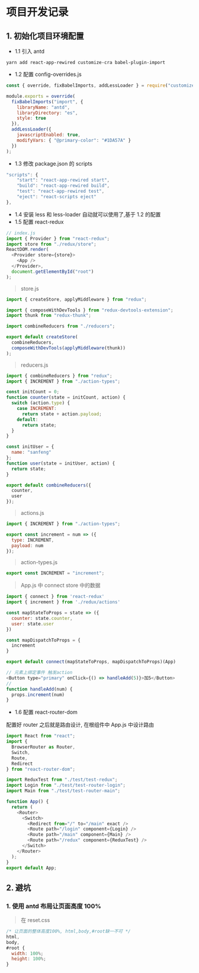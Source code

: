 # 项目开发记录

## 1. 初始化项目环境配置

- 1.1 引入 antd

`yarn add react-app-rewired customize-cra babel-plugin-import`

- 1.2 配置 config-overrides.js

```js
const { override, fixBabelImports, addLessLoader } = require("customize-cra");

module.exports = override(
  fixBabelImports("import", {
    libraryName: "antd",
    libraryDirectory: "es",
    style: true
  }),
  addLessLoader({
    javascriptEnabled: true,
    modifyVars: { "@primary-color": "#1DA57A" }
  })
);
```

- 1.3 修改 package.json 的 scripts

```js
"scripts": {
    "start": "react-app-rewired start",
    "build": "react-app-rewired build",
    "test": "react-app-rewired test",
    "eject": "react-scripts eject"
},
```

- 1.4 安装 less 和 less-loader 自动就可以使用了,基于 1.2 的配置
- 1.5 配置 react-redux

```js
// index.js
import { Provider } from "react-redux";
import store from "./redux/store";
ReactDOM.render(
  <Provider store={store}>
    <App />
  </Provider>,
  document.getElementById("root")
);
```

> store.js

```js
import { createStore, applyMiddleware } from "redux";

import { composeWithDevTools } from "redux-devtools-extension";
import thunk from "redux-thunk";

import combineReducers from "./reducers";

export default createStore(
  combineReducers,
  composeWithDevTools(applyMiddleware(thunk))
);
```

> reducers.js

```js
import { combineReducers } from "redux";
import { INCREMENT } from "./action-types";

const initCount = 0;
function counter(state = initCount, action) {
  switch (action.type) {
    case INCREMENT:
      return state + action.payload;
    default:
      return state;
  }
}

const initUser = {
  name: "sanfeng"
};
function user(state = initUser, action) {
  return state;
}

export default combineReducers({
  counter,
  user
});
```

> actions.js

```js
import { INCREMENT } from "./action-types";

export const increment = num => ({
  type: INCREMENT,
  payload: num
});
```

> action-types.js

```js
export const INCREMENT = "increment";
```

> App.js 中 connect store 中的数据

```js
import { connect } from 'react-redux'
import { increment } from './redux/actions'

const mapStateToProps = state => ({
  counter: state.counter,
  user: state.user
})

const mapDispatchToProps = {
  increment
}

export default connect(mapStateToProps, mapDispatchToProps)(App)

// 元素上绑定事件 触发action
<Button type="primary" onClick={() => handleAdd(5)}>加5</Button>
//
function handleAdd(num) {
  props.increment(num)
}
```

- 1.6 配置 react-router-dom

配置好 router 之后就是路由设计, 在根组件中 App.js 中设计路由

```js
import React from "react";
import {
  BrowserRouter as Router,
  Switch,
  Route,
  Redirect
} from "react-router-dom";

import ReduxTest from "./test/test-redux";
import Login from "./test/test-router-login";
import Main from "./test/test-router-main";

function App() {
  return (
    <Router>
      <Switch>
        <Redirect from="/" to="/main" exact />
        <Route path="/login" component={Login} />
        <Route path="/main" component={Main} />
        <Route path="/redux" component={ReduxTest} />
      </Switch>
    </Router>
  );
}
export default App;
```

## 2. 避坑

### 1. 使用 antd 布局让页面高度 100%

> 在 reset.css

```js
/* 让页面的整体高度100%, html,body,#root缺一不可 */
html,
body,
#root {
  width: 100%;
  height: 100%;
}

```
